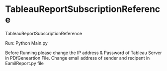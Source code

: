 # TableauReportSubscriptionReference
TableauReportSubscriptionReference

Run:
Python Main.py

Before Running please change the IP address & Password of Tableau Server in PDfGeneartion File.
Change email address of sender and recipent in EamilReport.py file
